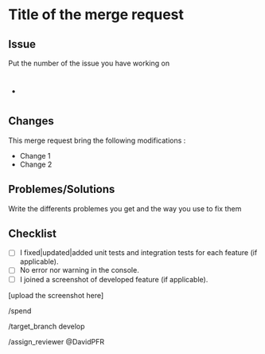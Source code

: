 # Title of the merge request

## Issue

Put the number of the issue you have working on

* #

## Changes

This merge request bring the following modifications :

* Change 1
* Change 2


## Problemes/Solutions 

Write the differents problemes you get and the way you use to fix them

## Checklist
- [ ] I fixed|updated|added unit tests and integration tests for each feature (if applicable).
- [ ] No error nor warning in the console.
- [ ] I joined a screenshot of developed feature (if applicable).

[upload the screenshot here]

<!---Time spent--->
/spend

<!---Target branch--->
/target_branch develop

<!---Auto assigne David as review--->
/assign_reviewer @DavidPFR
